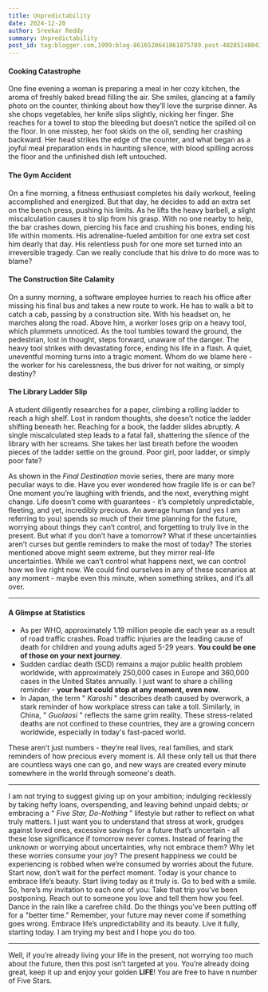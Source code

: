 ```yaml
---
title: Unpredictability
date: 2024-12-20
author: Sreekar Reddy
summary: Unpredictability
post_id: tag:blogger.com,1999:blog-8616520641861875789.post-402852480438726477
---
```


  

#### Cooking Catastrophe
One fine evening a woman is preparing a meal in her cozy kitchen, the aroma of freshly baked bread filling the air. She smiles, glancing at a family photo on the counter, thinking about how they’ll love the surprise dinner. As she chops vegetables, her knife slips slightly, nicking her finger. She reaches for a towel to stop the bleeding but doesn’t notice the spilled oil on the floor. In one misstep, her foot skids on the oil, sending her crashing backward. Her head strikes the edge of the counter, and what began as a joyful meal preparation ends in haunting silence, with blood spilling across the floor and the unfinished dish left untouched.
#### The Gym Accident
On a fine morning, a fitness enthusiast completes his daily workout, feeling accomplished and energized. But that day, he decides to add an extra set on the bench press, pushing his limits. As he lifts the heavy barbell, a slight miscalculation causes it to slip from his grasp. With no one nearby to help, the bar crashes down, piercing his face and crushing his bones, ending his life within moments. His adrenaline-fueled ambition for one extra set cost him dearly that day. His relentless push for one more set turned into an irreversible tragedy. Can we really conclude that his drive to do more was to blame?
#### The Construction Site Calamity
On a sunny morning, a software employee hurries to reach his office after missing his final bus and takes a new route to work. He has to walk a bit to catch a cab, passing by a construction site. With his headset on, he marches along the road. Above him, a worker loses grip on a heavy tool, which plummets unnoticed. As the tool tumbles toward the ground, the pedestrian, lost in thought, steps forward, unaware of the danger. The heavy tool strikes with devastating force, ending his life in a flash. A quiet, uneventful morning turns into a tragic moment. Whom do we blame here - the worker for his carelessness, the bus driver for not waiting, or simply destiny?
#### The Library Ladder Slip
A student diligently researches for a paper, climbing a rolling ladder to reach a high shelf. Lost in random thoughts, she doesn’t notice the ladder shifting beneath her. Reaching for a book, the ladder slides abruptly. A single miscalculated step leads to a fatal fall, shattering the silence of the library with her screams. She takes her last breath before the wooden pieces of the ladder settle on the ground. Poor girl, poor ladder, or simply poor fate?
  

As shown in the _Final Destination_ movie series, there are many more peculiar ways to die.
Have you ever wondered how fragile life is or can be? One moment you’re laughing with friends, and the next, everything might change. Life doesn’t come with guarantees - it’s completely unpredictable, fleeting, and yet, incredibly precious.
An average human (and yes I am referring to you) spends so much of their time planning for the future, worrying about things they can’t control, and forgetting to truly live in the present. But what if you don’t have a tomorrow? What if these uncertainties aren’t curses but gentle reminders to make the most of today? 
The stories mentioned above might seem extreme, but they mirror real-life uncertainties. While we can’t control what happens next, we can control how we live right now. We could find ourselves in any of these scenarios at any moment - maybe even this minute, when something strikes, and it’s all over.
* * *
#### A Glimpse at Statistics
  * As per WHO, approximately 1.19 million people die each year as a result of road traffic crashes. Road traffic injuries are the leading cause of death for children and young adults aged 5-29 years. **You could be one of those on your next journey**.
  * Sudden cardiac death (SCD) remains a major public health problem worldwide, with approximately 250,000 cases in Europe and 360,000 cases in the United States annually. I just want to share a chilling reminder - **your heart could stop at any moment, even now**.
  * In Japan, the term " _Karoshi_ " describes death caused by overwork, a stark reminder of how workplace stress can take a toll. Similarly, in China, " _Guolaosi_ " reflects the same grim reality. These stress-related deaths are not confined to these countries, they are a growing concern worldwide, especially in today's fast-paced world.


These aren’t just numbers - they’re real lives, real families, and stark reminders of how precious every moment is. All these only tell us that there are countless ways one can go, and new ways are created every minute somewhere in the world through someone's death.
* * *
I am not trying to suggest giving up on your ambition; indulging recklessly by taking hefty loans, overspending, and leaving behind unpaid debts; or embracing a “ _Five Star, Do-Nothing_ ” lifestyle but rather to reflect on what truly matters. I just want you to understand that stress at work, grudges against loved ones, excessive savings for a future that’s uncertain - all these lose significance if tomorrow never comes.
Instead of fearing the unknown or worrying about uncertainties, why not embrace them? Why let these worries consume your joy? The present happiness we could be experiencing is robbed when we’re consumed by worries about the future. Start now, don’t wait for the perfect moment. Today is your chance to embrace life’s beauty. Start living today as it truly is. Go to bed with a smile.
So, here’s my invitation to each one of you: Take that trip you’ve been postponing. Reach out to someone you love and tell them how you feel. Dance in the rain like a carefree child. Do the things you’ve been putting off for a "better time." Remember, your future may never come if something goes wrong. Embrace life’s unpredictability and its beauty. Live it fully, starting today. I am trying my best and I hope you do too.
* * *
Well, if you’re already living your life in the present, not worrying too much about the future, then this post isn’t targeted at you. You’re already doing great, keep it up and enjoy your golden **LIFE**! You are free to have n number of Five Stars.
  

